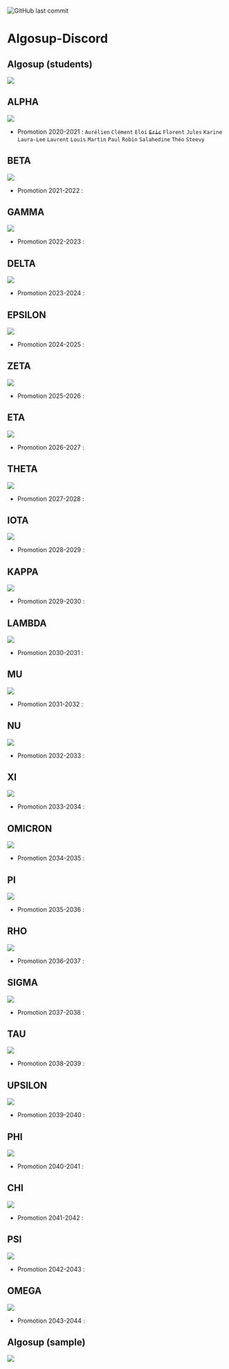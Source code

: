 ![GitHub last commit](https://img.shields.io/github/last-commit/PaulMarisOUMary/Algosup-Discord)

# Algosup-Discord

## Algosup (students)
![](https://github.com/WarriorMachine/Algosup-Discord/blob/main/server%20icons/algosup%20base.png?raw=true)

## ALPHA
![](https://github.com/WarriorMachine/Algosup-Discord/blob/main/server%20icons/algosup%20alpha.png?raw=true)
- Promotion 2020-2021 : `Aurélien` `Clément` `Eloi` ~~`Eric`~~ `Florent` `Jules` `Karine` `Laura-Lee` `Laurent` `Louis` `Martin` `Paul` `Robin` `Salahedine` `Théo` `Steevy`
## BETA
![](https://github.com/WarriorMachine/Algosup-Discord/blob/main/server%20icons/algosup%20beta.png?raw=true)
- Promotion 2021-2022 : 
## GAMMA
![](https://github.com/WarriorMachine/Algosup-Discord/blob/main/server%20icons/algosup%20gamma.png?raw=true)
- Promotion 2022-2023 : 
## DELTA
![](https://github.com/WarriorMachine/Algosup-Discord/blob/main/server%20icons/algosup%20delta.png?raw=true)
- Promotion 2023-2024 : 
## EPSILON
![](https://github.com/WarriorMachine/Algosup-Discord/blob/main/server%20icons/algosup%20epsilon.png?raw=true)
- Promotion 2024-2025 : 
## ZETA
![](https://github.com/WarriorMachine/Algosup-Discord/blob/main/server%20icons/algosup%20zeta.png?raw=true)
- Promotion 2025-2026 : 
## ETA
![](https://github.com/WarriorMachine/Algosup-Discord/blob/main/server%20icons/algosup%20eta.png?raw=true)
- Promotion 2026-2027 : 
## THETA
![](https://github.com/WarriorMachine/Algosup-Discord/blob/main/server%20icons/algosup%20theta.png?raw=true)
- Promotion 2027-2028 : 
## IOTA
![](https://github.com/WarriorMachine/Algosup-Discord/blob/main/server%20icons/algosup%20Iota.png?raw=true)
- Promotion 2028-2029 : 
## KAPPA
![](https://github.com/WarriorMachine/Algosup-Discord/blob/main/server%20icons/algosup%20kappa.png?raw=true)
- Promotion 2029-2030 : 
## LAMBDA
![](https://github.com/WarriorMachine/Algosup-Discord/blob/main/server%20icons/algosup%20lambda.png?raw=true)
- Promotion 2030-2031 : 
## MU
![](https://github.com/WarriorMachine/Algosup-Discord/blob/main/server%20icons/algosup%20mu.png?raw=true)
- Promotion 2031-2032 : 
## NU
![](https://github.com/WarriorMachine/Algosup-Discord/blob/main/server%20icons/algosup%20nu.png?raw=true)
- Promotion 2032-2033 : 
## XI
![](https://github.com/WarriorMachine/Algosup-Discord/blob/main/server%20icons/algosup%20xi.png?raw=true)
- Promotion 2033-2034 : 
## OMICRON
![](https://github.com/WarriorMachine/Algosup-Discord/blob/main/server%20icons/algosup%20omicron.png?raw=true)
- Promotion 2034-2035 : 
## PI
![](https://github.com/WarriorMachine/Algosup-Discord/blob/main/server%20icons/algosup%20pi.png?raw=true)
- Promotion 2035-2036 : 
## RHO
![](https://github.com/WarriorMachine/Algosup-Discord/blob/main/server%20icons/algosup%20rho.png?raw=true)
- Promotion 2036-2037 : 
## SIGMA
![](https://github.com/WarriorMachine/Algosup-Discord/blob/main/server%20icons/algosup%20sigma.png?raw=true)
- Promotion 2037-2038 : 
## TAU
![](https://github.com/WarriorMachine/Algosup-Discord/blob/main/server%20icons/algosup%20tau.png?raw=true)
- Promotion 2038-2039 : 
## UPSILON
![](https://github.com/WarriorMachine/Algosup-Discord/blob/main/server%20icons/algosup%20upsilon.png?raw=true)
- Promotion 2039-2040 : 
## PHI
![](https://github.com/WarriorMachine/Algosup-Discord/blob/main/server%20icons/algosup%20phi.png?raw=true)
- Promotion 2040-2041 : 
## CHI
![](https://github.com/WarriorMachine/Algosup-Discord/blob/main/server%20icons/algosup%20chi.png?raw=true)
- Promotion 2041-2042 : 
## PSI
![](https://github.com/WarriorMachine/Algosup-Discord/blob/main/server%20icons/algosup%20psi.png?raw=true)
- Promotion 2042-2043 : 
## OMEGA
![](https://github.com/WarriorMachine/Algosup-Discord/blob/main/server%20icons/algosup%20omega.png?raw=true)
- Promotion 2043-2044 : 
## Algosup (sample)
![](https://github.com/WarriorMachine/Algosup-Discord/blob/main/server%20icons/algosup.png?raw=true)
